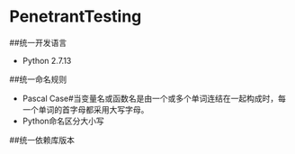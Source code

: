 # PenetrantTesting

##统一开发语言

* Python 2.7.13

##统一命名规则

* Pascal Case#当变量名或函数名是由一个或多个单词连结在一起构成时，每一个单词的首字母都采用大写字母。
* Python命名区分大小写

##统一依赖库版本
